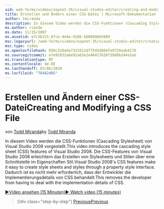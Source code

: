 ```yaml
---
uid: web-forms/videos/aspnet-35/visual-studio-editor/creating-and-modifying-a-css-file
title: Erstellen und Ändern einer CSS-Datei | Microsoft-Dokumentation
author: tmiranda
description: In diesem Video werden die CSS-Funktionen (Cascading Stylesheet) von Visual Studio 2008 vorgestellt. Die CSS-Features von Visual Studio 2008 erleichtern das Erstellen von Stylesheets a...
ms.author: riande
ms.date: 11/15/2007
ms.assetid: e7c3b221-87ce-444e-9106-bb0609665009
msc.legacyurl: /web-forms/videos/aspnet-35/visual-studio-editor/creating-and-modifying-a-css-file
msc.type: video
ms.openlocfilehash: 050c328a9a73226124f7545d804fe9729aab4176
ms.sourcegitcommit: e7e91932a6e91a63e2e46417626f39d6b244a3ab
ms.translationtype: MT
ms.contentlocale: de-DE
ms.lasthandoff: 03/06/2020
ms.locfileid: "78462405"
---
```

# <a name="creating-and-modifying-a-css-file"></a><span data-ttu-id="296e0-104">Erstellen und Ändern einer CSS-Datei</span><span class="sxs-lookup"><span data-stu-id="296e0-104">Creating and Modifying a CSS File</span></span>

<span data-ttu-id="296e0-105">von [Todd Miranda](https://github.com/tmiranda)</span><span class="sxs-lookup"><span data-stu-id="296e0-105">by [Todd Miranda](https://github.com/tmiranda)</span></span>

<span data-ttu-id="296e0-106">In diesem Video werden die CSS-Funktionen (Cascading Stylesheet) von Visual Studio 2008 vorgestellt.</span><span class="sxs-lookup"><span data-stu-id="296e0-106">This video introduces the cascading style sheet (CSS) features of Visual Studio 2008.</span></span> <span data-ttu-id="296e0-107">Die CSS-Features von Visual Studio 2008 erleichtern das Erstellen von Stylesheets und Stilen über eine Schnittstelle im Eigenschaften Stil.</span><span class="sxs-lookup"><span data-stu-id="296e0-107">Visual Studio 2008's CSS features make it easy to create style sheets and styles through a property style interface.</span></span> <span data-ttu-id="296e0-108">Dadurch ist es nicht mehr erforderlich, dass der Entwickler die Implementierungsdetails von CSS behandelt.</span><span class="sxs-lookup"><span data-stu-id="296e0-108">This removes the developer from having to deal with the implementation details of CSS.</span></span>

[<span data-ttu-id="296e0-109">&#9654;Video ansehen (15 Minuten)</span><span class="sxs-lookup"><span data-stu-id="296e0-109">&#9654; Watch video (15 minutes)</span></span>](https://channel9.msdn.com/Blogs/ASP-NET-Site-Videos/creating-and-modifying-a-css-file)

> [!div class="step-by-step"]
> [<span data-ttu-id="296e0-110">Previous</span><span class="sxs-lookup"><span data-stu-id="296e0-110">Previous</span></span>](quick-tour-of-the-visual-studio-2008-integrated-development-environment.md)
